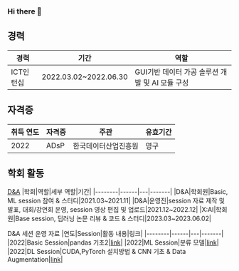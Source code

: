 ### Hi there 👋

<!--
**L-yejin/L-yejin** is a ✨ _special_ ✨ repository because its `README.md` (this file) appears on your GitHub profile.

Here are some ideas to get you started:

- 🔭 I’m currently working on ...
- 🌱 I’m currently learning ...
- 👯 I’m looking to collaborate on ...
- 🤔 I’m looking for help with ...
- 💬 Ask me about ...
- 📫 How to reach me: ...
- 😄 Pronouns: ...
- ⚡ Fun fact: ...
-->

## 경력
|경력|기간|역할|
|---|---|---|
|ICT인턴십|2022.03.02~2022.06.30|GUI기반 데이터 가공 솔루션 개발 및 AI 모듈 구성|

## 자격증
|취득 연도|자격증|주관|유효기간|
|--------|------|---|-------|
|2022|ADsP|한국데이터산업진흥원|영구|

## 학회 활동
[D&A](https://github.com/L-yejin/2022_DnA)
|학회|역할|세부 역할|기간|
|--------|------|---|-------|
|D&A|학회원|Basic, ML session 참여 & 스터디|2021.03~2021.11|
|D&A|운영진|session 자료 제작 및 발표, 대회/강연회 운영, session 영상 편집 및 업로드|2021.12~2022.12|
|X:AI|학회원|Base session, 딥러닝 논문 리뷰 & 코드 & 스터디|2023.03~2023.06.02|

D&A 세션 운영 자료
|연도|Session|활동 내용|링크|
|--------|------|---|-------|
|2022|Basic Session|pandas 기초2|[link](https://github.com/L-yejin/2022_DnA/tree/main/Basic_session)|
|2022|ML Session|분류 모델|[link](https://github.com/L-yejin/2022_DnA/tree/main/ML_session)|
|2022|DL Session|CUDA,PyTorch 설치방법 & CNN 기초 & Data Augmentation|[link](https://github.com/L-yejin/2022_DnA/tree/main/DL_session)|
